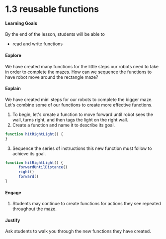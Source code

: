 # 1.3 reusable functions

#### Learning Goals
By the end of the lesson, students will be able to
* read and write functions

#### Explore
We have created many functions for the little steps our robots need to take in order to complete the mazes. How can we sequence the functions to have robot move around the rectangle maze?

#### Explain
We have created mini steps for our robots to complete the bigger maze. Let's combine some of our functions to create more effective functions.

1. To begin, let's create a function to move forward until robot sees the wall, turns right, and then tags the light on the right wall.
2. Create a function and name it to describe its goal.
```js
function hitRightLight() {
}
```

3. Sequence the series of instructions this new function must follow to achieve its goal.
```js
function hitRightLight() {
      forwardUntilDistance()
      right()
      forward()
}
```

#### Engage
1. Students may continue to create functions for actions they see repeated throughout the maze.

#### Justify
Ask students to walk you through the new functions they have created.
